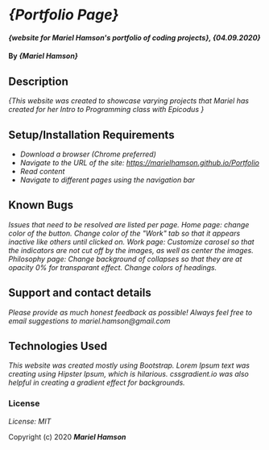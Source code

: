 # _{Portfolio Page}_

#### _{website for Mariel Hamson's portfolio of coding projects}, {04.09.2020}_

#### By _**{Mariel Hamson}**_

## Description

_{This website was created to showcase varying projects that Mariel has created for her Intro to Programming class with Epicodus }_

## Setup/Installation Requirements

* _Download a browser (Chrome preferred)_
* _Navigate to the URL of the site: https://marielhamson.github.io/Portfolio_
* _Read content_
* _Navigate to different pages using the navigation bar_

## Known Bugs

_Issues that need to be resolved are listed per page. Home page: change color of the button. Change color of the "Work" tab so that it appears inactive like others until clicked on. Work page: Customize carosel so that the indicators are not cut off by the images, as well as center the images. Philosophy page: Change background of collapses so that they are at opacity 0% for transparant effect. Change colors of headings._

## Support and contact details

_Please provide as much honest feedback as possible! Always feel free to email suggestions to mariel.hamson@gmail.com_

## Technologies Used

_This website was created mostly using Bootstrap. Lorem Ipsum text was creating using Hipster Ipsum, which is hilarious. cssgradient.io was also helpful in creating a gradient effect for backgrounds._

### License

*License: MIT*

Copyright (c) 2020 **_Mariel Hamson_**